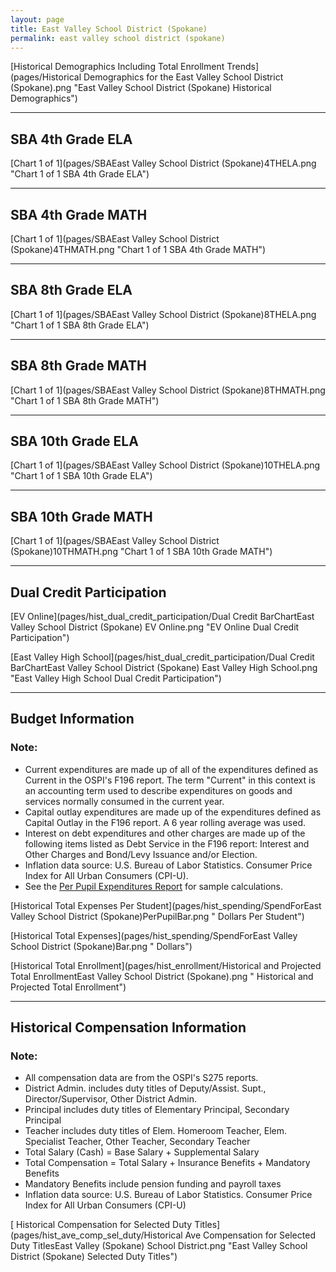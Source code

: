 ```yaml
---
layout: page
title: East Valley School District (Spokane)
permalink: east valley school district (spokane)
---
```



[Historical Demographics Including Total Enrollment Trends](pages/Historical Demographics for the East Valley School District (Spokane).png "East Valley School District (Spokane) Historical Demographics")

___

## SBA 4th Grade ELA

[Chart 1 of 1](pages/SBAEast Valley School District (Spokane)4THELA.png "Chart 1 of 1 SBA 4th Grade ELA")


___

## SBA 4th Grade MATH

[Chart 1 of 1](pages/SBAEast Valley School District (Spokane)4THMATH.png "Chart 1 of 1 SBA 4th Grade MATH")


___

## SBA 8th Grade ELA

[Chart 1 of 1](pages/SBAEast Valley School District (Spokane)8THELA.png "Chart 1 of 1 SBA 8th Grade ELA")


___

## SBA 8th Grade MATH

[Chart 1 of 1](pages/SBAEast Valley School District (Spokane)8THMATH.png "Chart 1 of 1 SBA 8th Grade MATH")


___

## SBA 10th Grade ELA

[Chart 1 of 1](pages/SBAEast Valley School District (Spokane)10THELA.png "Chart 1 of 1 SBA 10th Grade ELA")


___

## SBA 10th Grade MATH

[Chart 1 of 1](pages/SBAEast Valley School District (Spokane)10THMATH.png "Chart 1 of 1 SBA 10th Grade MATH")


___

## Dual Credit Participation

[EV Online](pages/hist_dual_credit_participation/Dual Credit BarChartEast Valley School District (Spokane) EV Online.png "EV Online Dual Credit Participation")

[East Valley High School](pages/hist_dual_credit_participation/Dual Credit BarChartEast Valley School District (Spokane) East Valley High School.png "East Valley High School Dual Credit Participation")


___

## Budget Information
### Note:
- Current expenditures are made up of all of the expenditures defined as Current in the OSPI's F196 report. The term "Current" in this context is an accounting term used to describe expenditures on goods and services normally consumed in the current year.
- Capital outlay expenditures are made up of the expenditures defined as Capital Outlay in the F196 report. A 6 year rolling average was used.
- Interest on debt expenditures and other charges are made up of the following items listed as Debt Service in the F196 report: Interest and Other Charges and Bond/Levy Issuance and/or Election.
- Inflation data source: U.S. Bureau of Labor Statistics. Consumer Price Index for All Urban Consumers (CPI-U).
- See the [Per Pupil Expenditures Report](report_expenditures) for sample calculations.

[Historical Total Expenses Per Student](pages/hist_spending/SpendForEast Valley School District (Spokane)PerPupilBar.png " Dollars Per Student")

[Historical Total Expenses](pages/hist_spending/SpendForEast Valley School District (Spokane)Bar.png " Dollars")

[Historical Total Enrollment](pages/hist_enrollment/Historical and Projected Total EnrollmentEast Valley School District (Spokane).png " Historical and Projected Total Enrollment")


___

## Historical Compensation Information
### Note:
- All compensation data are from the OSPI's S275 reports.
- District Admin. includes duty titles of Deputy/Assist. Supt., Director/Supervisor, Other District Admin.
- Principal includes duty titles of Elementary Principal, Secondary Principal
- Teacher includes duty titles of Elem. Homeroom Teacher, Elem. Specialist Teacher, Other Teacher, Secondary Teacher
- Total Salary (Cash) = Base Salary + Supplemental Salary
- Total Compensation = Total Salary + Insurance Benefits + Mandatory Benefits
- Mandatory Benefits include pension funding and payroll taxes
- Inflation data source: U.S. Bureau of Labor Statistics. Consumer Price Index for All Urban Consumers (CPI-U)

[ Historical Compensation for Selected Duty Titles](pages/hist_ave_comp_sel_duty/Historical Ave Compensation for Selected Duty TitlesEast Valley (Spokane) School District.png "East Valley School District (Spokane) Selected Duty Titles")


